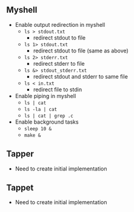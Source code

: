 ## Myshell
- Enable output redirection in myshell
  - `ls > stdout.txt`
    - redirect stdout to file
  - `ls 1> stdout.txt`
    - redirect stdout to file (same as above)
  - `ls 2> stderr.txt`
    - redirect stderr to file
  - `ls &> stdout_stderr.txt` 
    - redirect stdout and stderr to same file
  - `ls < in.txt`
    - redirect file to stdin
- Enable piping in myshell
  - `ls | cat`
  - `ls -la | cat`
  - `ls | cat | grep .c`
- Enable background tasks
  - `sleep 10 &`
  - `make &`

## Tapper
- Need to create initial implementation

## Tappet
- Need to create initial implementation
